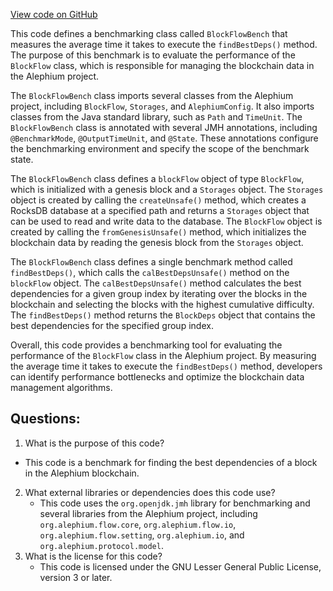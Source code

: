 [View code on GitHub](https://github.com/alephium/alephium/benchmark/src/main/scala/org/alephium/benchmark/BlockFlowBench.scala)

This code defines a benchmarking class called `BlockFlowBench` that measures the average time it takes to execute the `findBestDeps()` method. The purpose of this benchmark is to evaluate the performance of the `BlockFlow` class, which is responsible for managing the blockchain data in the Alephium project.

The `BlockFlowBench` class imports several classes from the Alephium project, including `BlockFlow`, `Storages`, and `AlephiumConfig`. It also imports classes from the Java standard library, such as `Path` and `TimeUnit`. The `BlockFlowBench` class is annotated with several JMH annotations, including `@BenchmarkMode`, `@OutputTimeUnit`, and `@State`. These annotations configure the benchmarking environment and specify the scope of the benchmark state.

The `BlockFlowBench` class defines a `blockFlow` object of type `BlockFlow`, which is initialized with a genesis block and a `Storages` object. The `Storages` object is created by calling the `createUnsafe()` method, which creates a RocksDB database at a specified path and returns a `Storages` object that can be used to read and write data to the database. The `BlockFlow` object is created by calling the `fromGenesisUnsafe()` method, which initializes the blockchain data by reading the genesis block from the `Storages` object.

The `BlockFlowBench` class defines a single benchmark method called `findBestDeps()`, which calls the `calBestDepsUnsafe()` method on the `blockFlow` object. The `calBestDepsUnsafe()` method calculates the best dependencies for a given group index by iterating over the blocks in the blockchain and selecting the blocks with the highest cumulative difficulty. The `findBestDeps()` method returns the `BlockDeps` object that contains the best dependencies for the specified group index.

Overall, this code provides a benchmarking tool for evaluating the performance of the `BlockFlow` class in the Alephium project. By measuring the average time it takes to execute the `findBestDeps()` method, developers can identify performance bottlenecks and optimize the blockchain data management algorithms.
## Questions: 
 1. What is the purpose of this code?
   - This code is a benchmark for finding the best dependencies of a block in the Alephium blockchain.
2. What external libraries or dependencies does this code use?
   - This code uses the `org.openjdk.jmh` library for benchmarking and several libraries from the Alephium project, including `org.alephium.flow.core`, `org.alephium.flow.io`, `org.alephium.flow.setting`, `org.alephium.io`, and `org.alephium.protocol.model`.
3. What is the license for this code?
   - This code is licensed under the GNU Lesser General Public License, version 3 or later.